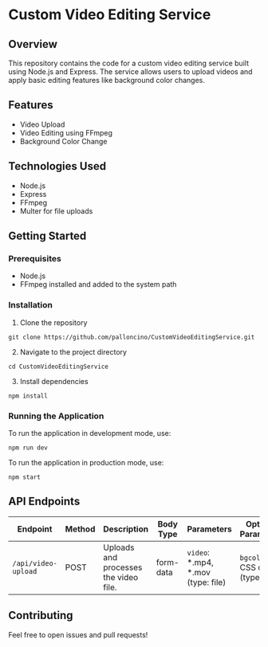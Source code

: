 # Custom Video Editing Service

## Overview
This repository contains the code for a custom video editing service built using Node.js and Express. The service allows users to upload videos and apply basic editing features like background color changes.

## Features
- Video Upload
- Video Editing using FFmpeg
- Background Color Change

## Technologies Used
- Node.js
- Express
- FFmpeg
- Multer for file uploads

## Getting Started

### Prerequisites
- Node.js
- FFmpeg installed and added to the system path

### Installation
1. Clone the repository

```shell
git clone https://github.com/palloncino/CustomVideoEditingService.git
```

2. Navigate to the project directory

```shell
cd CustomVideoEditingService
```

3. Install dependencies

```shell
npm install
```

### Running the Application
To run the application in development mode, use:

```shell
npm run dev
```

To run the application in production mode, use:

```shell
npm start
```

## API Endpoints

| Endpoint                | Method | Description                        | Body Type  | Parameters                                   | Optional Parameters                         |
|-------------------------|--------|------------------------------------|------------|---------------------------------------------|--------------------------------------------|
| `/api/video-upload`     | POST   | Uploads and processes the video file. | form-data  | `video`: *.mp4, *.mov (type: file)          | `bgcolor`: CSS color (type: text)         |


## Contributing
Feel free to open issues and pull requests!
